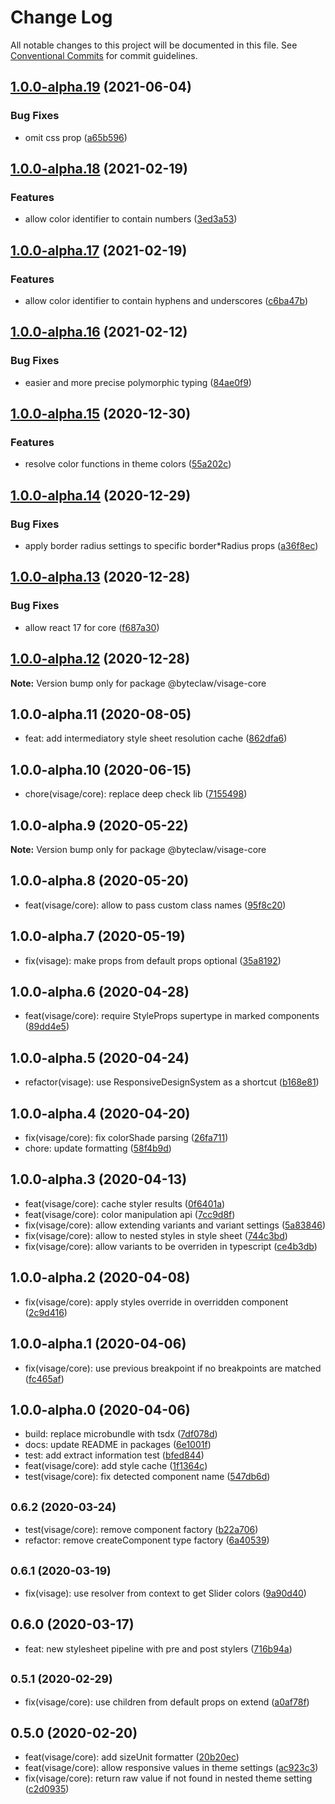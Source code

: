 # Change Log

All notable changes to this project will be documented in this file.
See [Conventional Commits](https://conventionalcommits.org) for commit guidelines.

## [1.0.0-alpha.19](https://github.com/Byteclaw/visage/compare/@byteclaw/visage-core@1.0.0-alpha.18...@byteclaw/visage-core@1.0.0-alpha.19) (2021-06-04)


### Bug Fixes

* omit css prop ([a65b596](https://github.com/Byteclaw/visage/commit/a65b596640110521102ba57036195f9768023dca))



## [1.0.0-alpha.18](https://github.com/Byteclaw/visage/compare/@byteclaw/visage-core@1.0.0-alpha.17...@byteclaw/visage-core@1.0.0-alpha.18) (2021-02-19)


### Features

* allow color identifier to contain numbers ([3ed3a53](https://github.com/Byteclaw/visage/commit/3ed3a5333551ee58d4f5963d84fa856382ee58f5))



## [1.0.0-alpha.17](https://github.com/Byteclaw/visage/compare/@byteclaw/visage-core@1.0.0-alpha.16...@byteclaw/visage-core@1.0.0-alpha.17) (2021-02-19)


### Features

* allow color identifier to contain hyphens and underscores ([c6ba47b](https://github.com/Byteclaw/visage/commit/c6ba47bcde7c30dfa8dd7dea94a0be4f2979b520))



## [1.0.0-alpha.16](https://github.com/Byteclaw/visage/compare/@byteclaw/visage-core@1.0.0-alpha.15...@byteclaw/visage-core@1.0.0-alpha.16) (2021-02-12)


### Bug Fixes

* easier and more precise polymorphic typing ([84ae0f9](https://github.com/Byteclaw/visage/commit/84ae0f95ccc0e073bd7f895f9c32bab854a03952))



## [1.0.0-alpha.15](https://github.com/Byteclaw/visage/compare/@byteclaw/visage-core@1.0.0-alpha.14...@byteclaw/visage-core@1.0.0-alpha.15) (2020-12-30)


### Features

* resolve color functions in theme colors ([55a202c](https://github.com/Byteclaw/visage/commit/55a202ca46f70beac403cfeb2c4d0885bdd964f5))



## [1.0.0-alpha.14](https://github.com/Byteclaw/visage/compare/@byteclaw/visage-core@1.0.0-alpha.13...@byteclaw/visage-core@1.0.0-alpha.14) (2020-12-29)


### Bug Fixes

* apply border radius settings to specific border*Radius props ([a36f8ec](https://github.com/Byteclaw/visage/commit/a36f8ec696079a73354bed11faf916d1c3d4bc07))



## [1.0.0-alpha.13](https://github.com/Byteclaw/visage/compare/@byteclaw/visage-core@1.0.0-alpha.12...@byteclaw/visage-core@1.0.0-alpha.13) (2020-12-28)


### Bug Fixes

* allow react 17 for core ([f687a30](https://github.com/Byteclaw/visage/commit/f687a30b2a214106c06544b604e0cb5724062783))



## [1.0.0-alpha.12](https://github.com/Byteclaw/visage/compare/@byteclaw/visage-core@1.0.0-alpha.11...@byteclaw/visage-core@1.0.0-alpha.12) (2020-12-28)

**Note:** Version bump only for package @byteclaw/visage-core





## 1.0.0-alpha.11 (2020-08-05)

* feat: add intermediatory style sheet resolution cache ([862dfa6](https://github.com/Byteclaw/visage/commit/862dfa6))





## 1.0.0-alpha.10 (2020-06-15)

* chore(visage/core): replace deep check lib ([7155498](https://github.com/Byteclaw/visage/commit/7155498))





## 1.0.0-alpha.9 (2020-05-22)

**Note:** Version bump only for package @byteclaw/visage-core





## 1.0.0-alpha.8 (2020-05-20)

* feat(visage/core): allow to pass custom class names ([95f8c20](https://github.com/Byteclaw/visage/commit/95f8c20))





## 1.0.0-alpha.7 (2020-05-19)

* fix(visage): make props from default props optional ([35a8192](https://github.com/Byteclaw/visage/commit/35a8192))





## 1.0.0-alpha.6 (2020-04-28)

* feat(visage/core): require StyleProps supertype in marked components ([89dd4e5](https://github.com/Byteclaw/visage/commit/89dd4e5))





## 1.0.0-alpha.5 (2020-04-24)

* refactor(visage): use ResponsiveDesignSystem as a shortcut ([b168e81](https://github.com/Byteclaw/visage/commit/b168e81))





## 1.0.0-alpha.4 (2020-04-20)

* fix(visage/core): fix colorShade parsing ([26fa711](https://github.com/Byteclaw/visage/commit/26fa711))
* chore: update formatting ([58f4b9d](https://github.com/Byteclaw/visage/commit/58f4b9d))





## 1.0.0-alpha.3 (2020-04-13)

* feat(visage/core): cache styler results ([0f6401a](https://github.com/Byteclaw/visage/commit/0f6401a))
* feat(visage/core): color manipulation api ([7cc9d8f](https://github.com/Byteclaw/visage/commit/7cc9d8f))
* fix(visage/core): allow extending variants and variant settings ([5a83846](https://github.com/Byteclaw/visage/commit/5a83846))
* fix(visage/core): allow to nested styles in style sheet ([744c3bd](https://github.com/Byteclaw/visage/commit/744c3bd))
* fix(visage/core): allow variants to be overriden in typescript ([ce4b3db](https://github.com/Byteclaw/visage/commit/ce4b3db))





## 1.0.0-alpha.2 (2020-04-08)

* fix(visage/core): apply styles override in overridden component ([2c9d416](https://github.com/Byteclaw/visage/commit/2c9d416))





## 1.0.0-alpha.1 (2020-04-06)

* fix(visage/core): use previous breakpoint if no breakpoints are matched ([fc465af](https://github.com/Byteclaw/visage/commit/fc465af))





## 1.0.0-alpha.0 (2020-04-06)

* build: replace microbundle with tsdx ([7df078d](https://github.com/Byteclaw/visage/commit/7df078d))
* docs: update README in packages ([6e1001f](https://github.com/Byteclaw/visage/commit/6e1001f))
* test: add extract information test ([bfed844](https://github.com/Byteclaw/visage/commit/bfed844))
* feat(visage/core): add style cache ([1f1364c](https://github.com/Byteclaw/visage/commit/1f1364c))
* test(visage/core): fix detected component name ([547db6d](https://github.com/Byteclaw/visage/commit/547db6d))





## <small>0.6.2 (2020-03-24)</small>

* test(visage/core): remove component factory ([b22a706](https://github.com/Byteclaw/visage/commit/b22a706))
* refactor: remove createComponent type factory ([6a40539](https://github.com/Byteclaw/visage/commit/6a40539))





## <small>0.6.1 (2020-03-19)</small>

* fix(visage): use resolver from context to get Slider colors ([9a90d40](https://github.com/Byteclaw/visage/commit/9a90d40))





## 0.6.0 (2020-03-17)

* feat: new stylesheet pipeline with pre and post stylers ([716b94a](https://github.com/Byteclaw/visage/commit/716b94a))





## <small>0.5.1 (2020-02-29)</small>

* fix(visage/core): use children from default props on extend ([a0af78f](https://github.com/Byteclaw/visage/commit/a0af78f))





## 0.5.0 (2020-02-20)

* feat(visage/core): add sizeUnit formatter ([20b20ec](https://github.com/Byteclaw/visage/commit/20b20ec))
* feat(visage/core): allow responsive values in theme settings ([ac923c3](https://github.com/Byteclaw/visage/commit/ac923c3))
* fix(visage/core): return raw value if not found in nested theme setting ([c2d0935](https://github.com/Byteclaw/visage/commit/c2d0935))

